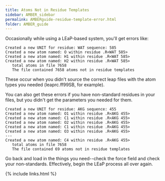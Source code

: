 ```yaml
---
title: Atoms Not in Residue Templates
sidebar: AMBER_sidebar
permalink: AMBERguide-residue-template-error.html
folder: AMBER_guide
---
```


<link rel="stylesheet" href="css/theme-orange.css">

Occasionally while using a LEaP-based system, you'll get errors like:
```
Created a new UNIT for residue: WAT sequence: 585
Created a new atom named: O within residue .R<WAT 585>
Created a new atom named: H1 within residue .R<WAT 585>
Created a new atom named: H2 within residue .R<WAT 585>
   total atoms in file 7658
   The file contained 7658 atoms not in residue templates
```
These occur when you didn't source the correct leap files with the atom types
you needed (leaprc.ff99SB, for example).

You can also get these errors if you have non-standard residues in your files,
but you didn't get the parameters you needed for them.
```
Created a new UNIT for residue: AKG sequence: 455
Created a new atom named: O1 within residue .R<AKG 455>
Created a new atom named: C1 within residue .R<AKG 455>
Created a new atom named: O2 within residue .R<AKG 455>
Created a new atom named: C1 within residue .R<AKG 455>
Created a new atom named: O3 within residue .R<AKG 455>
---
Created a new atom named: C4 within residue .R<AKG 455>
   total atoms in file 7658
   The file contained 69 atoms not in residue templates
```

Go back and load in the things you need--check the force field and check your
non-standards. Effectively, begin the LEaP process all over again.


{% include links.html %}
